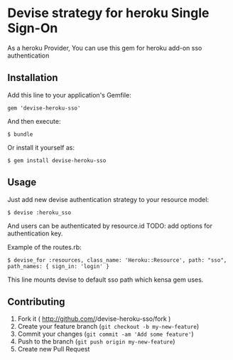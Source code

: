 # Devise strategy for heroku Single Sign-On

As a heroku Provider, You can use this gem for heroku add-on sso authentication

## Installation

Add this line to your application's Gemfile:

    gem 'devise-heroku-sso'

And then execute:

    $ bundle

Or install it yourself as:

    $ gem install devise-heroku-sso

## Usage

Just add new devise authentication strategy to your resource model:

    $ devise :heroku_sso

And users can be authenticated by resource.id
TODO: add options for authentication key.

Example of the routes.rb:

    $ devise_for :resources, class_name: 'Heroku::Resource', path: "sso", path_names: { sign_in: 'login' }

This line mounts devise to default sso path which kensa gem uses.

## Contributing

1. Fork it ( http://github.com/<my-github-username>/devise-heroku-sso/fork )
2. Create your feature branch (`git checkout -b my-new-feature`)
3. Commit your changes (`git commit -am 'Add some feature'`)
4. Push to the branch (`git push origin my-new-feature`)
5. Create new Pull Request
